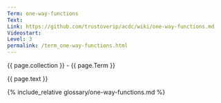 ```yaml
---
Term: one-way-functions
Text: 
Link: https://github.com/trustoverip/acdc/wiki/one-way-functions.md
Videostart: 
Level: 3
permalink: /term_one-way-functions.html
---
```


{{ page.collection }} - {{ page.Term }}

   {{ page.text }}

{% include_relative glossary/one-way-functions.md %}
